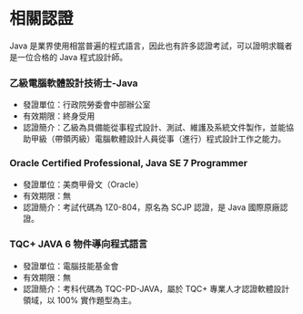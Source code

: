 # 相關認證

Java 是業界使用相當普遍的程式語言，因此也有許多認證考試，可以證明求職者是一位合格的 Java 程式設計師。

### 乙級電腦軟體設計技術士-Java ###

* 發證單位：行政院勞委會中部辦公室
* 有效期限：終身受用
* 認證簡介：乙級為具備能從事程式設計、測試、維護及系統文件製作，並能協助甲級（帶領丙級）電腦軟體設計人員從事（進行）程式設計工作之能力。

### Oracle Certified Professional, Java SE 7 Programmer ###

* 發證單位：美商甲骨文（Oracle）
* 有效期限：無
* 認證簡介：考試代碼為 1Z0-804，原名為 SCJP 認證，是 Java 國際原廠認證。

### TQC+ JAVA 6 物件導向程式語言 ###

* 發證單位：電腦技能基金會
* 有效期限：無
* 認證簡介：考科代碼為 TQC-PD-JAVA，屬於 TQC+ 專業人才認證軟體設計領域，以 100% 實作題型為主。
